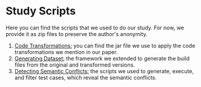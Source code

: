 # Study Scripts

Here you can find the scripts that we used to do our study. For now, we provide it as zip files to preserve the author's anonymity.

<ol>
	<li><a href="https://github.com/semantic-conflicts/SemanticConflicts/blob/master/scripts/code-transformations.jar" download="Code Transformations">Code Transformations:</a> you can find the jar file we use to apply the code transformations we mention in our paper.</li>
	<li><a href="https://github.com/semantic-conflicts/SemanticConflicts/blob/master/scripts/mining-framework.zip" download="Mining Framework">Generating Dataset:</a> the framework we extended to generate the build files from the original and transformed versions.</li>
	<li><a href="https://github.com/semantic-conflicts/SemanticConflicts/blob/master/scripts/swat.zip" download="Detecting Semantic Conflicts">Detecting Semantic Conflicts:</a> the scripts we used to generate, execute, and filter test cases, which reveal the semantic conflicts.</li>
</ol>
